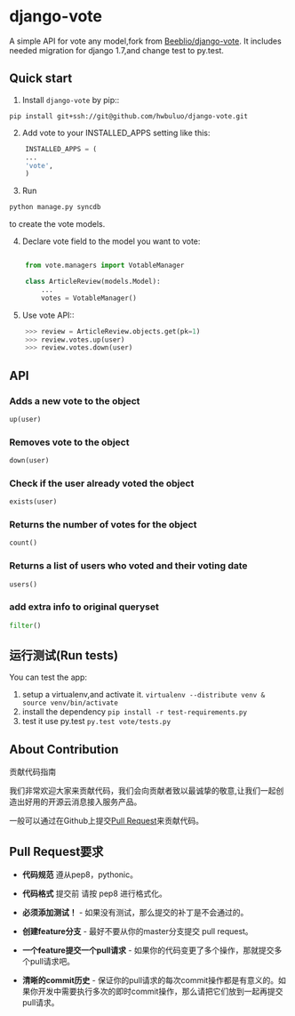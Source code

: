 # django-vote
A simple API for vote any model,fork from [Beeblio/django-vote](https://github.com/Beeblio/django-vote). It includes needed migration for django 1.7,and change test to py.test.



## Quick start

1. Install ``django-vote`` by pip::
```
pip install git+ssh://git@github.com/hwbuluo/django-vote.git
```

2. Add vote to your INSTALLED_APPS setting like this:

```python
    INSTALLED_APPS = (
    ...
    'vote',
    )
```

3. Run 
```python 
python manage.py syncdb
``` 
to create the vote models.

4. Declare vote field to the model you want to vote:
```python

    from vote.managers import VotableManager

    class ArticleReview(models.Model):
        ...
        votes = VotableManager()
```

5. Use vote API::
```python
    >>> review = ArticleReview.objects.get(pk=1)
    >>> review.votes.up(user)
    >>> review.votes.down(user)
```

## API

### Adds a new vote to the object
```python
up(user)
```
### Removes vote to the object
```python
down(user)
```
### Check if the user already voted the object
```python
exists(user)
```

### Returns the number of votes for the object
```python
count()
```

### Returns a list of users who voted and their voting date
```python
users()
```

### add extra info to original queryset
```python
filter()
```

## 运行测试(Run tests)

You can test the app:

1. setup a virtualenv,and activate it.
``
virtualenv --distribute venv & source venv/bin/activate
``
2. install the dependency
``
pip install -r test-requirements.py
``
3. test it use py.test
``
py.test vote/tests.py
``

## About Contribution 

贡献代码指南

我们非常欢迎大家来贡献代码，我们会向贡献者致以最诚挚的敬意,让我们一起创造出好用的开源云消息接入服务产品。

一般可以通过在Github上提交[Pull Request](https://github.com/hwbuluo/django-vote)来贡献代码。

## Pull Request要求

- **代码规范** 遵从pep8，pythonic。

- **代码格式** 提交前 请按 pep8 进行格式化。

- **必须添加测试！** - 如果没有测试，那么提交的补丁是不会通过的。

- **创建feature分支** - 最好不要从你的master分支提交 pull request。

- **一个feature提交一个pull请求** - 如果你的代码变更了多个操作，那就提交多个pull请求吧。

- **清晰的commit历史** - 保证你的pull请求的每次commit操作都是有意义的。如果你开发中需要执行多次的即时commit操作，那么请把它们放到一起再提交pull请求。

